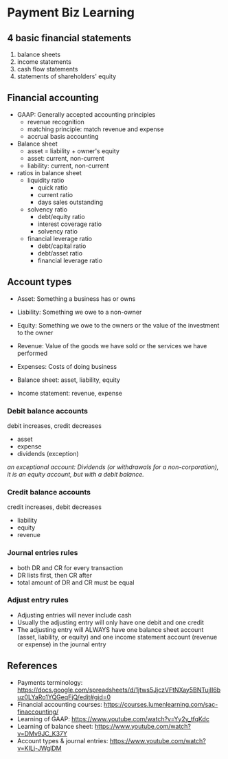 # Payment Biz Learning

## 4 basic financial statements
1. balance sheets
2. income statements
3. cash flow statements
4. statements of shareholders' equity

## Financial accounting
- GAAP: Generally accepted accounting principles
	+ revenue recognition
	+ matching principle: match revenue and expense
	+ accrual basis accounting
- Balance sheet
	+ asset = liability + owner's equity
	+ asset: current, non-current
	+ liability: current, non-current
- ratios in balance sheet
	+ liquidity ratio
		* quick ratio
		* current ratio
		* days sales outstanding
	+ solvency ratio
		* debt/equity ratio
		* interest coverage ratio
		* solvency ratio
	+ financial leverage ratio
		* debt/capital ratio
		* debt/asset ratio
		* financial leverage ratio

## Account types
- Asset:  Something a business has or owns
- Liability:  Something we owe to a non-owner
- Equity:  Something we owe to the owners or the value of the investment to the owner
- Revenue:  Value of the goods we have sold or the services we have performed
- Expenses:  Costs of doing business

- Balance sheet: asset, liability, equity
- Income statement: revenue, expense

### Debit balance accounts
debit increases, credit decreases
- asset
- expense
- dividends (exception)

*an exceptional account: Dividends (or withdrawals for a non-corporation), it is an equity account, but with a debit balance.*

### Credit balance accounts
credit increases, debit decreases
- liability
- equity
- revenue

### Journal entries rules
- both DR and CR for every transaction
- DR lists first, then CR after
- total amount of DR and CR must be equal

### Adjust entry rules
- Adjusting entries will never include cash
- Usually the adjusting entry will only have one debit and one credit
- The adjusting entry will ALWAYS have one balance sheet account (asset, liability, or equity) and one income statement account (revenue or expense) in the journal entry


## References
- Payments terminology: https://docs.google.com/spreadsheets/d/1jtws5JjczVFtNXay5BNTujII6buz0LYaRo1YQGeqFjQ/edit#gid=0
- Financial accounting courses: https://courses.lumenlearning.com/sac-finaccounting/
- Learning of GAAP: https://www.youtube.com/watch?v=Yy2y_tfqKdc
- Learning of balance sheet: https://www.youtube.com/watch?v=DMv9JC_K37Y
- Account types & journal entries: https://www.youtube.com/watch?v=KILj-JWglDM